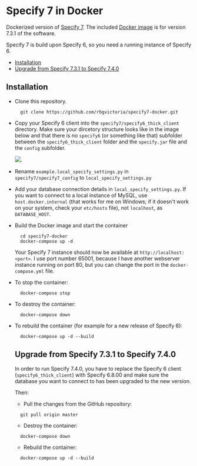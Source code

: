 # Specify 7 in Docker

Dockerized version of [Specify 7](https://github.com/specify/specify7). The included 
[Docker image](https://github.com/rbgvictoria/specify7-docker/blob/master/specify7/Dockerfile) 
is for version 7.3.1 of the software.

Specify 7 is build upon Specify 6, so you need a running instance of Specify 6.

- [Installation](#Installation)
- [Upgrade from Specify 7.3.1 to Specify 7.4.0](#upgrade-from-specify-731-to-specify-740)

## Installation

- Clone this repository.
  ```
    git clone https://github.com/rbgvictoria/specify7-docker.git
  ```

- Copy your Specify 6 client into the `specify7/specify6_thick_client` directory. 
Make sure your dircetory structure looks like in the image below and that there 
is no `specify6` (or something like that) subfolder between the 
`specify6_thick_client` folder and the `specify.jar` file and the `config` 
subfolder.

  ![](./screenshot-specify6-thick-client-directory-structure.png).

- Rename `example.local_specify_settings.py` in `specify7/specify7_config` to 
  `local_specify_settings.py`

- Add your database connection details in `local_specify_settings.py`. If you 
  want to connect to a local instance of MySQL, use `host.docker.internal` (that 
  works for me on Windows; if it doesn't work on your system, check your 
  `etc/hosts` file), not `localhost`, as `DATABASE_HOST`.

- Build the Docker image and start the container
  ```
    cd specify7-docker
    docker-compose up -d
  ```
  Your Specify 7 instance should now be available at `http://localhost:<port>`. 
  I use port number 65001, because I have another webserver instance running on 
  port 80, but you can change the port in the `docker-compose.yml` file.

- To stop the container:
  ```
    docker-compose stop
  ```
- To destroy the container:
  ```
    docker-compose down
  ```
- To rebuild the container (for example for a new release of Specify 6):
  ```
    docker-compose up -d --build
  ``` 

  ## Upgrade from Specify 7.3.1 to Specify 7.4.0

  In order to run Specify 7.4.0, you have to replace the Specify 6 client 
  (`specify6_thick_client`) with Specify 6.8.00 and make sure the database you
  want to connect to has been upgraded to the new version.

  Then:

  - Pull the changes from the GitHub repository:

  ```
    git pull origin master
  ```

  - Destroy the container:

  ```
    docker-compose down
  ```

  - Rebuild the container:

  ```
    docker-compose up -d --build



